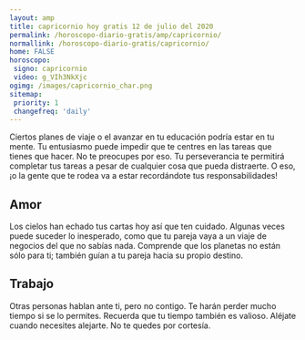 ```yaml
---
layout: amp
title: capricornio hoy gratis 12 de julio del 2020 
permalink: /horoscopo-diario-gratis/amp/capricornio/
normallink: /horoscopo-diario-gratis/capricornio/
home: FALSE
horoscopo:
 signo: capricornio
 video: g_VIh3NkXjc
ogimg: /images/capricornio_char.png
sitemap:
 priority: 1
 changefreq: 'daily'
---
```



Ciertos planes de viaje o el avanzar en tu educación podría estar en tu mente. Tu entusiasmo puede impedir que te centres en las tareas que tienes que hacer. No te preocupes por eso. Tu perseverancia te permitirá completar tus tareas a pesar de cualquier cosa que pueda distraerte. O eso, ¡o la gente que te rodea va a estar recordándote tus responsabilidades!

## Amor

Los cielos han echado tus cartas hoy así que ten cuidado. Algunas veces puede suceder lo inesperado, como que tu pareja vaya a un viaje de negocios del que no sabías nada. Comprende que los planetas no están sólo para ti; también guían a tu pareja hacia su propio destino.

## Trabajo

Otras personas hablan ante ti, pero no contigo. Te harán perder mucho tiempo si se lo permites. Recuerda que tu tiempo también es valioso. Aléjate cuando necesites alejarte. No te quedes por cortesía.